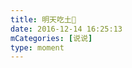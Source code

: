 ```yaml
---
title: 明天吃土🍓
date: 2016-12-14 16:25:13
mCategories: [说说]
type: moment
---
```


<div id="pics-20161214162513"></div>

<script>
var data = [
    {"link": "2016-12-14_000000.jpeg", "type": "shuoshuo"}
];
picsRender(data, "pics-20161214162513");
</script>
